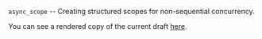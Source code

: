 `async_scope` -- Creating structured scopes for non-sequential concurrency.

You can see a rendered copy of the current draft [here](https://kirkshoop.github.io/async_scope/asyncscope.html).
